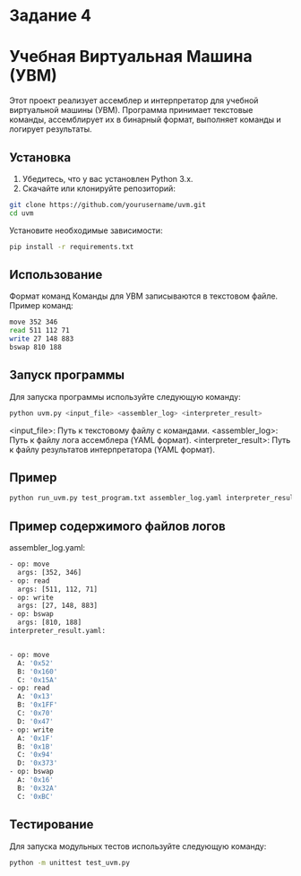  # Задание 4
 # Учебная Виртуальная Машина (УВМ)

Этот проект реализует ассемблер и интерпретатор для учебной виртуальной машины (УВМ). Программа принимает текстовые команды, ассемблирует их в бинарный формат, выполняет команды и логирует результаты.

## Установка

1. Убедитесь, что у вас установлен Python 3.x.
2. Скачайте или клонируйте репозиторий:

```sh
git clone https://github.com/yourusername/uvm.git
cd uvm
```
Установите необходимые зависимости:
```sh
pip install -r requirements.txt
```
## Использование
Формат команд
Команды для УВМ записываются в текстовом файле. Пример команд:

```sh
move 352 346
read 511 112 71
write 27 148 883
bswap 810 188
```
## Запуск программы
Для запуска программы используйте следующую команду:
```sh
python uvm.py <input_file> <assembler_log> <interpreter_result>
```
<input_file>: Путь к текстовому файлу с командами.
<assembler_log>: Путь к файлу лога ассемблера (YAML формат).
<interpreter_result>: Путь к файлу результатов интерпретатора (YAML формат).
## Пример
```sh
python run_uvm.py test_program.txt assembler_log.yaml interpreter_result.yaml
```
## Пример содержимого файлов логов
assembler_log.yaml:
```sh
- op: move
  args: [352, 346]
- op: read
  args: [511, 112, 71]
- op: write
  args: [27, 148, 883]
- op: bswap
  args: [810, 188]
interpreter_result.yaml:


- op: move
  A: '0x52'
  B: '0x160'
  C: '0x15A'
- op: read
  A: '0x13'
  B: '0x1FF'
  C: '0x70'
  D: '0x47'
- op: write
  A: '0x1F'
  B: '0x1B'
  C: '0x94'
  D: '0x373'
- op: bswap
  A: '0x16'
  B: '0x32A'
  C: '0xBC'
```
## Тестирование
Для запуска модульных тестов используйте следующую команду:

```sh
python -m unittest test_uvm.py
```
